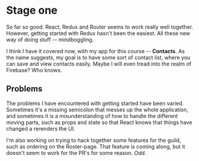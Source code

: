 # Stage one
So far so good. React, Redux and Router seems to work really well together. However, getting started with Redux hasn't been the easiest. All these new way of doing stuff -- mindboggling.

I think I have it covered now, with my app for this course -- **Contacts**. As the name suggests, my goal is to have some sort of contact list, where you can save and view contacts easily. Maybe I will even tread into the realm of Firebase? Who knows.

## Problems
The problems I have encountered with getting started have been varied. Sometimes it's a missing semicolon that messes up the whole application, and sometimes it is a misunderstanding of how to handle the different moving parts, such as props and state so that React knows that things have changed a rerenders the UI.

I'm also working on trying to hack together some features for the guild, such as ordering on the Roster-page. That feature is coming along, but it doesn't seem to work for the PR's for some reason. *Odd*.